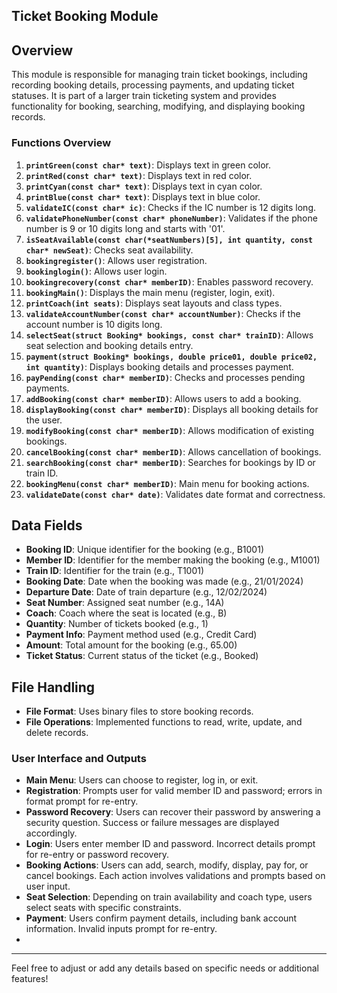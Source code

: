 ## Ticket Booking Module

## Overview

This module is responsible for managing train ticket bookings, including recording booking details, processing payments, and updating ticket statuses. It is part of a larger train ticketing system and provides functionality for booking, searching, modifying, and displaying booking records.

### Functions Overview

1. **`printGreen(const char* text)`**: Displays text in green color.
2. **`printRed(const char* text)`**: Displays text in red color.
3. **`printCyan(const char* text)`**: Displays text in cyan color.
4. **`printBlue(const char* text)`**: Displays text in blue color.
5. **`validateIC(const char* ic)`**: Checks if the IC number is 12 digits long.
6. **`validatePhoneNumber(const char* phoneNumber)`**: Validates if the phone number is 9 or 10 digits long and starts with '01'.
7. **`isSeatAvailable(const char(*seatNumbers)[5], int quantity, const char* newSeat)`**: Checks seat availability.
8. **`bookingregister()`**: Allows user registration.
9. **`bookinglogin()`**: Allows user login.
10. **`bookingrecovery(const char* memberID)`**: Enables password recovery.
11. **`bookingMain()`**: Displays the main menu (register, login, exit).
12. **`printCoach(int seats)`**: Displays seat layouts and class types.
13. **`validateAccountNumber(const char* accountNumber)`**: Checks if the account number is 10 digits long.
14. **`selectSeat(struct Booking* bookings, const char* trainID)`**: Allows seat selection and booking details entry.
15. **`payment(struct Booking* bookings, double price01, double price02, int quantity)`**: Displays booking details and processes payment.
16. **`payPending(const char* memberID)`**: Checks and processes pending payments.
17. **`addBooking(const char* memberID)`**: Allows users to add a booking.
18. **`displayBooking(const char* memberID)`**: Displays all booking details for the user.
19. **`modifyBooking(const char* memberID)`**: Allows modification of existing bookings.
20. **`cancelBooking(const char* memberID)`**: Allows cancellation of bookings.
21. **`searchBooking(const char* memberID)`**: Searches for bookings by ID or train ID.
22. **`bookingMenu(const char* memberID)`**: Main menu for booking actions.
23. **`validateDate(const char* date)`**: Validates date format and correctness.

## Data Fields

- **Booking ID**: Unique identifier for the booking (e.g., B1001)
- **Member ID**: Identifier for the member making the booking (e.g., M1001)
- **Train ID**: Identifier for the train (e.g., T1001)
- **Booking Date**: Date when the booking was made (e.g., 21/01/2024)
- **Departure Date**: Date of train departure (e.g., 12/02/2024)
- **Seat Number**: Assigned seat number (e.g., 14A)
- **Coach**: Coach where the seat is located (e.g., B)
- **Quantity**: Number of tickets booked (e.g., 1)
- **Payment Info**: Payment method used (e.g., Credit Card)
- **Amount**: Total amount for the booking (e.g., 65.00)
- **Ticket Status**: Current status of the ticket (e.g., Booked)

## File Handling

- **File Format**: Uses binary files to store booking records.
- **File Operations**: Implemented functions to read, write, update, and delete records.

### User Interface and Outputs
- **Main Menu**: Users can choose to register, log in, or exit.
- **Registration**: Prompts user for valid member ID and password; errors in format prompt for re-entry.
- **Password Recovery**: Users can recover their password by answering a security question. Success or failure messages are displayed accordingly.
- **Login**: Users enter member ID and password. Incorrect details prompt for re-entry or password recovery.
- **Booking Actions**: Users can add, search, modify, display, pay for, or cancel bookings. Each action involves validations and prompts based on user input.
- **Seat Selection**: Depending on train availability and coach type, users select seats with specific constraints.
- **Payment**: Users confirm payment details, including bank account information. Invalid inputs prompt for re-entry.
- 










--- 

Feel free to adjust or add any details based on specific needs or additional features!


